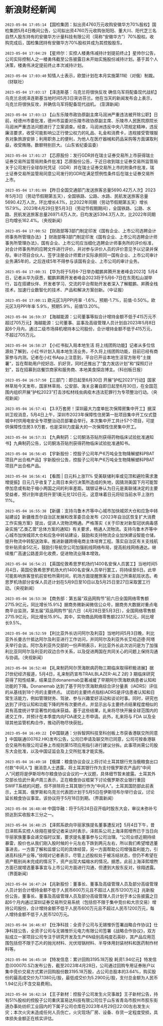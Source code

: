 # 新浪财经新闻
`2023-05-04 17:05:14` 【国检集团：拟出资4760万元收购安徽华方70%股权】国检集团5月4日晚间公告，公司拟出资4760万元收购张阳阳、董大川、阳代芝三名自然人股东持有的安徽华方计量科技有限公司（简称“安徽华方”）70%股权。收购完成后，国检集团持有安徽华方70%股权并成为其控股股东。

`2023-05-04 17:04:29` 【星帅尔：实控人楼勇伟减持计划提前终止】星帅尔公告，公司实际控制人之一楼勇伟截至公告披露日未开始实施股份减持计划。基于其个人决策，楼勇伟决定提前终止本次减持计划。

`2023-05-04 17:03:40` 知情人士表示，欧盟计划在本月实施第11轮（对俄）制裁。（财联社）

`2023-05-04 17:03:17` 【泽连斯基：乌克兰将很快反攻 确信乌军将配备现代战机】乌克兰总统泽连斯基当地时间5月3日突访芬兰。他在当天的新闻发布会上表示，乌克兰将很快反攻，并确信乌军将配备现代战机。 (澎湃新闻)

`2023-05-04 17:03:13` 【山东乐陵市政协原副主席马润洲严重违法被开除公职】日前，经德州市委批准，德州市监委对乐陵市政协原副主席、乐陵市人民医院原院长马润洲严重违法问题进行了立案调查。经查，马润洲违反中央八项规定精神，违反廉洁要求，收受可能影响公正行使公权力的礼品、礼金和消费卡，违规接受管理服务对象旅游安排；利用职务上的便利，为他人在医疗器械和药品采购等方面谋取利益，收受贿赂，数额特别巨大。（山东省纪委监委）

`2023-05-04 17:01:27` 【芯原股份：发行GDR并在瑞士证券交易所上市获得瑞士证券交易所监管局附条件批准】芯原股份公告，于近日收到瑞士证券交易所监管局关于公司发行全球存托凭证（GDR）并在瑞士证券交易所上市的附条件批准，瑞士证券交易所监管局同意公司发行的GDR在满足惯例性条件后在瑞士证券交易所上市。

`2023-05-04 17:01:09` 【昨日全国交通部门发送旅客总量5690.42万人次】2023年5月3日（劳动节假期第五天），全国铁路、公路、水路、民航发送旅客总量5690.42万人次，环比增长4.1%，比2022年同期（劳动节假期第五天）增长157.9%。2023年4月29日至5月3日（劳动节假期期间），全国铁路、公路、水路、民航发送旅客总量26971.6万人次，日均发送5394.3万人次，比2022年同期日均增长162.4%。（央视新闻）

`2023-05-04 17:00:52` 【财政部等3部门制定印发《国有企业、上市公司选聘会计师事务所管理办法》 】财政部等3部门制定印发《国有企业、上市公司选聘会计师事务所管理办法》，国有企业、上市公司应当细化选聘会计师事务所的评价标准，对会计师事务所的应聘文件进行评价，并对参与评价人员的评价意见予以记录并保存。审计项目合伙人、签字注册会计师累计实际承担同一国有企业、上市公司审计业务满5年的，之后连续5年不得参与该国有企业、上市公司的审计业务。

`2023-05-04 17:00:31` 【华为将于5月6-7日举办鲲鹏昇腾开发者峰会2023】5月4日，记者从华为获悉，鲲鹏昇腾开发者峰会2023将于5月6-7日在东莞松山湖举行，旨在搭建伙伴、开发者学习、交流的平台帮助开发者深入了解鲲鹏、昇腾全栈技术，加速行业数智化的技术、产品和解决方案创新。（中证报）

`2023-05-04 17:00:11` 欧元区3月PPI月率 -1.6%，预期-1.7%，前值-0.50%。欧元区3月PPI年率 5.9%，预期5.9%，前值13.20%。

`2023-05-04 16:59:37` 【海越能源：公司董事等拟合计增持金额不低于415万元不超过705万元】海越能源：公司董事、监事及高级管理人员计划自2023年5月8日起6个月内，通过二级市场择机增持本公司股份，合计增持金额不低于415万元，不超过705万元。

`2023-05-04 16:58:27` 【小红书拟入局本地生活 将上线团购功能】记者从多位信源处了解到，小红书计划入局本地生活业务，不久将上线团购功能，目前已经有商家参与内测。记者在小红书App上注意到，平台已开设本地生活官方账号“土拨薯”，旨在帮助用户挖好店、扒好货，同时还推出了“食力发店计划”和“探照灯计划”，旨在招募到店餐饮商家和服务商、本地美食探店博主。（科创板日报）

`2023-05-04 16:57:50` 【三部门：即日起至6月30日 开展“护松2023”行动】国家林草局今天发布，国家林草局、公安部、海关总署自即日起至6月30日，在全国范围内组织开展“护松2023”打击涉松材线虫病疫木违法犯罪行为专项整治行动。（央视新闻）

`2023-05-04 16:57:41` 【3.9万套房！深圳最大力度单批次保障房集中开工】据深圳卫视消息，5月4日上午，深圳市2023年保障性住房第一批项目集中开工仪式暨城中村供用电安全专项整治动员部署会举行。本次集中开工共计57个项目，可提供保障性住房3.9万套，也是深圳力度最大的一次保障性住房集中开工。

`2023-05-04 16:57:31` 【九典制药：公司酮洛芬贴剂获得药物临床试验批准通知书】九典制药公告，公司酮洛芬贴剂获得药物临床试验批准通知书。

`2023-05-04 16:56:45` 【宇新股份：控股子公司年产6万吨全生物降解塑料PBAT项目产出合格产品】宇新股份公告，控股子公司年产6万吨全生物降解塑料PBAT项目产出合格产品。

`2023-05-04 16:56:41` 【看图 | 日元料上涨11% 受美联储利率或见顶和避险需求激增提振】日元几乎收复了上周日本央行决策所造成的失地，因猜测美国下月可能暂停加息或有助于缩小两国之间的利率差距。瑞银证券认为日元是美联储决定的主要受益者，预计到年底将升至1美元兑120日元，这意味着日元将较当前水平上涨约11%。

`2023-05-04 16:55:38` 【新疆：支持乌鲁木齐等中心城市加快城郊大仓和应急中转站建设】新疆维吾尔自治区发展和改革委员会发布《2023年自治区恢复扩大消费工作实施方案》提出，促进人流物流畅通。严格落实《关于印发对新型冠状病毒感染实施“乙类乙管”总体方案的通知》有关要求，畅通人流物流。支持乌鲁木齐等中心城市加快城郊大仓和应急中转站建设，鼓励和支持物流企业加快建设智能仓储，提升物流中转配送效率。推进新疆跨境电商主体培育工程。落实自治区有关支线航空补贴资金5亿元，鼓励引导航空公司加强航线网络布局，提高航线网络通达。继续推广高速公路差异化收费，促进物流业降本增效。

`2023-05-04 16:54:21` 【英国伦敦希思罗机场约1400名安保人员罢工】当地时间5月4日，英国伦敦希思罗机场大约1400名安保人员举行罢工，将持续至6日。此举可能影响旅客登机前安检所需时间，机场方面提醒旅客关注自己所乘航班状态。希思罗机场部分安保人员还计划在5月9日至10日以及5月25日至27日采取罢工行动。（央视新闻）

`2023-05-04 16:53:30` 【商务部：第五届“双品网购节”前六日全国网络零售额2715.9亿元，同比增长15.9%】据商务微新闻微信公众号，据商务大数据对重点电商平台监测，第五届“双品网购节”前六日（4月28日至5月3日），全国网络零售额2715.9亿元，同比增长15.9%。其中，实物商品网络零售额2237.5亿元，同比增长9.5%。

`2023-05-04 16:52:59` 【利比亚外长访问阿尔及利亚】当地时间5月3日晚，利比亚外长曼古什抵达阿尔及利亚进行工作访问，并同阿尔及利亚外长艾哈迈德·阿塔夫举行会谈。阿尔及利亚外交部的一份声明表示，利比亚外长此次访问是为了加强利比亚同阿尔及利亚的双边合作关系，以及促进两国在共同关心的问题上保持沟通与协调。（央视新闻）

`2023-05-04 16:52:48` 【礼来制药阿尔茨海默病药物三期临床取得积极进展】据21世纪经济报道，5月4日，礼来制药宣布TRAILBLAZER-ALZ 2的 3 期临床研究获得了阳性结果，结果显示donanemab显著减缓了早期阿尔茨海默病患者认知和功能的下降。Donanemab 达到了基于阿尔茨海默病综合评分量表（iADRS）评估的从基线到18个月的主要终点。 试验的主要终点指标iADRS是评估患者认知和日常生活能力，例如管理财务、驾驶、参与兴趣爱好活动和谈论时事。同时，研究也达到了评估认知和功能下降的所有次要终点，并显示出与主要终点结果程度相似的具有高度统计学显著性的临床获益。基于这些结果，礼来将尽快开展全球范围内的递交工作，并预计在本季度内向FDA递交上市申请。此外，礼来将与 FDA 以及全球其他监管机构合作，推动药物尽快获批。

`2023-05-04 16:49:22` 【中国联通：分拆智网科技至科创板上市获香港联交所同意 】中国联通(00762.HK)发布公告，公司已申请及联交所已同意，公司可按香港联合交易所有限公司证券上市规则第15项应用指引进行建议分拆。此事项尚需公司股东大会批准，以及中国证监会及上交所批准才能实施。

`2023-05-04 16:49:18` 【俄媒：粮食协议会议上将讨论土耳其银行充当俄粮食出口付款“中间人”】据消息人士透露，将土耳其银行作为支付俄罗斯农产品的“中间人”问题将是伊斯坦布尔粮食协议会议的一大议题，具体细节暂未披露。土耳其外交部长恰武什奥卢周三表示，正在粮食协议框架下讨论俄罗斯农业银行重回SWIFT系统的问题，但不排除将土耳其银行作为“中间人”。土耳其国防部此前表示，土耳其、俄罗斯和乌克兰代表团计划于5月5日在伊斯坦布尔举行会议，讨论延长粮食协议事宜。该协议将于5月18日到期。（界面新闻）

`2023-05-04 16:48:40` 中国华融：将于5月24日召开临时股东大会，审议未弥补亏损达到实收股本三分之一。

`2023-05-04 16:48:25` 【泽熙系欲向华丽家族提名董事遭反对】5月4日下午，昔日泽熙系实控人徐翔在接受记者采访时表示，泽熙系公司上海泽熙增煦已于当日向华丽家族董事会递交临时议案，要求提名董事参与公司治理。“公司业绩近期持续暴雷，股价也从我们刚入股时候的十元左右下跌到两元左右，所以我们希望增选董事进去，一方面了解和监督公司的具体经营，另一方面帮助公司增强盈利能力，引进高科技产业等。”徐翔对记者表示，尽管上述股权处于被冻结状态，但仍不希望在资产甄别尚未完成的情况下，资产出现大幅缩水的情况。据悉，此前上海泽熙增煦方面已就增选董事事宜与上市公司方面进行沟通，但遭到大股东反对，徐翔透露。（界面新闻）

`2023-05-04 16:47:24` 【兆新股份：董事长、董事及高级管理人员及部分高级管理人员计划合计增持金额不低于人民币600万元且不超过人民币1200万元】兆新股份公告，董事长、董事及高级管理人员及部分高级管理人员计划于本公告披露之日起6个月内通过深圳证券交易所交易系统（包括但不限于集中竞价和大宗交易）增持公司股份，合计增持金额不低于人民币600万元且不超过人民币1200万元，每人增持金额不低于人民币120万元。

`2023-05-04 16:46:07` 【仕净科技：全资子公司与无锡惟忻签署战略合作协议】仕净科技公告，全资子公司与无锡惟忻元电力有限公司签署《战略合作协议》，双方拟成立一家项目公司专注于研究开发及生产6N级别高纯度石英砂，其产品应用范围包括但不限于芯片的抛光材料、光伏坩锅材料、半导体用封装材料和医药制作材料等。

`2023-05-04 16:45:10` 【特发信息：累计回购3195.18万股 耗资1.94亿元】特发信息(000070.SZ)发布公告，截至2023年4月28日，公司通过回购专用证券账户以集中竞价交易方式累计回购股份数3195.18万股，占公司总股本的3.64%，购买股份的最高成交价为7.1380元/股，最低成交价为5.2900元/股，支付总金额为人民币1.94亿元(不含交易费用)。

`2023-05-04 16:42:14` 【王子新材：控股子公司发生火灾事故】王子新材公告，持有51%股权的控股子公司重庆富易达科技有限公司位于山东省青岛市胶州市胶东街道办事处纺织工业园内的下属子公司仓库在2023年4月29日22:00左右发生火灾；本次火灾未造成任何人员伤亡，火灾现场厂房、设备、存货一定程度受损，具体损失金额正在核实评估。

